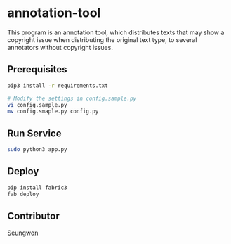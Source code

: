 # annotation-tool

This program is an annotation tool, which distributes texts that may show a copyright issue when distributing the original text type, to several annotators without copyright issues. 

## Prerequisites

```bash
pip3 install -r requirements.txt

# Modify the settings in config.sample.py
vi config.sample.py
mv config.smaple.py config.py
```

## Run Service
```bash
sudo python3 app.py
```

## Deploy
```bash
pip install fabric3
fab deploy
```

## Contributor

[Seungwon](http://nlp.kaist.ac.kr/~swyoon)
